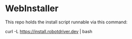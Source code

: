 # WebInstaller

This repo holds the install script runnable via this command:

curl -L https://install.robotdriver.dev | bash
